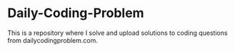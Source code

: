 # Daily-Coding-Problem

This is a repository where I solve and upload solutions to coding questions from dailycodingproblem.com. 

